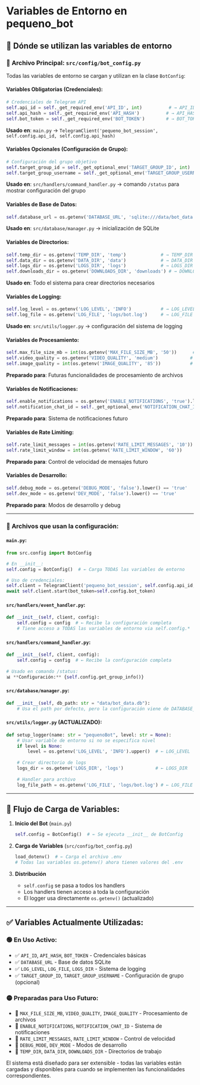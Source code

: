 # Variables de Entorno en pequeno_bot

## 📍 **Dónde se utilizan las variables de entorno**

### 🔧 **Archivo Principal: `src/config/bot_config.py`**

Todas las variables de entorno se cargan y utilizan en la clase `BotConfig`:

#### Variables Obligatorias (Credenciales):
```python
# Credenciales de Telegram API
self.api_id = self._get_required_env('API_ID', int)          # → API_ID
self.api_hash = self._get_required_env('API_HASH')          # → API_HASH  
self.bot_token = self._get_required_env('BOT_TOKEN')        # → BOT_TOKEN
```
**Usado en**: `main.py` → `TelegramClient('pequeno_bot_session', self.config.api_id, self.config.api_hash)`

#### Variables Opcionales (Configuración de Grupo):
```python
# Configuración del grupo objetivo
self.target_group_id = self._get_optional_env('TARGET_GROUP_ID', int)      # → TARGET_GROUP_ID
self.target_group_username = self._get_optional_env('TARGET_GROUP_USERNAME') # → TARGET_GROUP_USERNAME
```
**Usado en**: `src/handlers/command_handler.py` → comando `/status` para mostrar configuración del grupo

#### Variables de Base de Datos:
```python
self.database_url = os.getenv('DATABASE_URL', 'sqlite:///data/bot_data.db')  # → DATABASE_URL
```
**Usado en**: `src/database/manager.py` → inicialización de SQLite

#### Variables de Directorios:
```python
self.temp_dir = os.getenv('TEMP_DIR', 'temp')             # → TEMP_DIR
self.data_dir = os.getenv('DATA_DIR', 'data')             # → DATA_DIR
self.logs_dir = os.getenv('LOGS_DIR', 'logs')             # → LOGS_DIR
self.downloads_dir = os.getenv('DOWNLOADS_DIR', 'downloads') # → DOWNLOADS_DIR
```
**Usado en**: Todo el sistema para crear directorios necesarios

#### Variables de Logging:
```python
self.log_level = os.getenv('LOG_LEVEL', 'INFO')           # → LOG_LEVEL
self.log_file = os.getenv('LOG_FILE', 'logs/bot.log')     # → LOG_FILE
```
**Usado en**: `src/utils/logger.py` → configuración del sistema de logging

#### Variables de Procesamiento:
```python
self.max_file_size_mb = int(os.getenv('MAX_FILE_SIZE_MB', '50'))      # → MAX_FILE_SIZE_MB
self.video_quality = os.getenv('VIDEO_QUALITY', 'medium')            # → VIDEO_QUALITY
self.image_quality = int(os.getenv('IMAGE_QUALITY', '85'))           # → IMAGE_QUALITY
```
**Preparado para**: Futuras funcionalidades de procesamiento de archivos

#### Variables de Notificaciones:
```python
self.enable_notifications = os.getenv('ENABLE_NOTIFICATIONS', 'true').lower() == 'true'  # → ENABLE_NOTIFICATIONS
self.notification_chat_id = self._get_optional_env('NOTIFICATION_CHAT_ID', int)          # → NOTIFICATION_CHAT_ID
```
**Preparado para**: Sistema de notificaciones futuro

#### Variables de Rate Limiting:
```python
self.rate_limit_messages = int(os.getenv('RATE_LIMIT_MESSAGES', '10'))  # → RATE_LIMIT_MESSAGES
self.rate_limit_window = int(os.getenv('RATE_LIMIT_WINDOW', '60'))      # → RATE_LIMIT_WINDOW
```
**Preparado para**: Control de velocidad de mensajes futuro

#### Variables de Desarrollo:
```python
self.debug_mode = os.getenv('DEBUG_MODE', 'false').lower() == 'true'   # → DEBUG_MODE
self.dev_mode = os.getenv('DEV_MODE', 'false').lower() == 'true'       # → DEV_MODE
```
**Preparado para**: Modos de desarrollo y debug

---

### 🎯 **Archivos que usan la configuración:**

#### `main.py`:
```python
from src.config import BotConfig

# En __init__:
self.config = BotConfig()  # ← Carga TODAS las variables de entorno

# Uso de credenciales:
self.client = TelegramClient('pequeno_bot_session', self.config.api_id, self.config.api_hash)
await self.client.start(bot_token=self.config.bot_token)
```

#### `src/handlers/event_handler.py`:
```python
def __init__(self, client, config):
    self.config = config  # ← Recibe la configuración completa
    # Tiene acceso a TODAS las variables de entorno via self.config.*
```

#### `src/handlers/command_handler.py`:
```python
def __init__(self, client, config):
    self.config = config  # ← Recibe la configuración completa
    
# Usado en comando /status:
📊 **Configuración:** {self.config.get_group_info()}
```

#### `src/database/manager.py`:
```python
def __init__(self, db_path: str = "data/bot_data.db"):
    # Usa el path por defecto, pero la configuración viene de DATABASE_URL
```

#### `src/utils/logger.py` (ACTUALIZADO):
```python
def setup_logger(name: str = "pequenoBot", level: str = None):
    # Usar variable de entorno si no se especifica nivel
    if level is None:
        level = os.getenv('LOG_LEVEL', 'INFO').upper()  # ← LOG_LEVEL
    
    # Crear directorio de logs
    logs_dir = os.getenv('LOGS_DIR', 'logs')            # ← LOGS_DIR
    
    # Handler para archivo
    log_file_path = os.getenv('LOG_FILE', 'logs/bot.log') # ← LOG_FILE
```

---

## 🔄 **Flujo de Carga de Variables:**

1. **Inicio del Bot** (`main.py`)
   ```python
   self.config = BotConfig()  # ← Se ejecuta __init__ de BotConfig
   ```

2. **Carga de Variables** (`src/config/bot_config.py`)
   ```python
   load_dotenv()  # ← Carga el archivo .env
   # Todas las variables os.getenv() ahora tienen valores del .env
   ```

3. **Distribución** 
   - `self.config` se pasa a todos los handlers
   - Los handlers tienen acceso a toda la configuración
   - El logger usa directamente `os.getenv()` (actualizado)

---

## ✅ **Variables Actualmente Utilizadas:**

### 🟢 **En Uso Activo:**
- ✅ `API_ID`, `API_HASH`, `BOT_TOKEN` - Credenciales básicas
- ✅ `DATABASE_URL` - Base de datos SQLite
- ✅ `LOG_LEVEL`, `LOG_FILE`, `LOGS_DIR` - Sistema de logging
- ✅ `TARGET_GROUP_ID`, `TARGET_GROUP_USERNAME` - Configuración de grupo (opcional)

### 🟡 **Preparadas para Uso Futuro:**
- 🔶 `MAX_FILE_SIZE_MB`, `VIDEO_QUALITY`, `IMAGE_QUALITY` - Procesamiento de archivos
- 🔶 `ENABLE_NOTIFICATIONS`, `NOTIFICATION_CHAT_ID` - Sistema de notificaciones
- 🔶 `RATE_LIMIT_MESSAGES`, `RATE_LIMIT_WINDOW` - Control de velocidad
- 🔶 `DEBUG_MODE`, `DEV_MODE` - Modos de desarrollo
- 🔶 `TEMP_DIR`, `DATA_DIR`, `DOWNLOADS_DIR` - Directorios de trabajo

El sistema está diseñado para ser extensible - todas las variables están cargadas y disponibles para cuando se implementen las funcionalidades correspondientes.